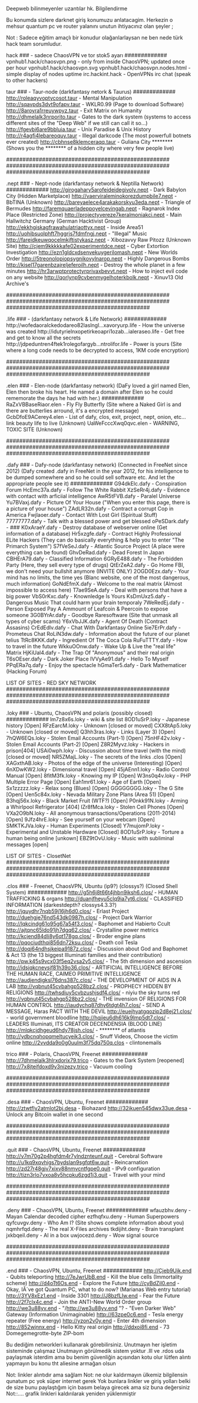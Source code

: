 Deepweb bilinmeyenler uzantılar hk. Bilgilendirme

Bu konumda sizlere darknet giriş konumuzu anlatacagim. Herkezin o mehsur quantum pc ve router yalanını unutun ihtiyacınız olan şeyler ;

Not : Sadece eğitim amaçlı bir konudur olağanlarlaysan ne ben nede türk hack team sorumludur.

hack ### - sadece ChaosVPN ve tor stok5 ayarı ############# vpnhub1.hack/chaosvpn.png - only from inside ChaosVPN; updated once per hour vpnhub1.hack/chaosvpn.svg vpnhub1.hack/chaosvpn.nodes.html - simple display of nodes uptime irc.hackint.hack - OpenVPNs irc chat (speak to other hackers)

taur ### - Taur-node (darkfantasy netork & Taurus) ############# http://roleaqyvoptycosot.taur - Mental Manipulation http://sqavpds3dvt9ofapv.taur - WKLR0.99 (Page to download Software) http://8aroyra1rreuywpyz.taur - Exit Matrix on Humanity http://dhmelalk3nrporito.taur - Gates to the dark system (systems to access different sites of the "Deep Web" if we still can call it so...) http://fgevbi6are9bbluia.taur - Unix Paradise & Unix History http://r4agfi4lebareoquy.taur - Illegal darkcode (The most powerfull botnets ever created) http://cbhnse8klemceraqq.taur - Guliana City ******** (Shows you the ******** of a hidden city where very few people live)

################################################## ################################################## ############################################

.nept ### - Nept-node (darkfantasy network & Neptilla Network)
############# http://girogahary5arofeideidegivoly.nept - Dark Babylon City (Hidden Marketplace) http://vaerviraleminokorezdumpbile7.nept - BbTINA (Unknown) http://bareyaelece4arakakorskyu3eda.nept - Triangle of Bermudes http://faremquaerladeppoyelcevingab.nept - Ragnarok Index Place (Restricted Zone) http://projectyvereze7keralmoniakci.nept - Main Hallwitchz Germany (German Hacktivist Group) http://ekkhgiskagfrawahulatriaottyx.nept - Inside Area51 http://uohibsuolphft7hggrjs7fdmfngj.nept - "Illegal" Music http://fareidkeuwqocelmkjftistykasz.nept - Xibozavvy Raw Pitozz (Unknown Site) http://cjem9kkkkkafe02experimentdce.nept - Cyber Extortion Investigation http://ezn1gldcxdsenvekuygerilomash.nept - New Worlds Order http://5treonolopiopsygnikovylnarop.nept - Highly Dangerous Bombs http://kisel17garenbzajreljeferoilh.nept - Destroy the whole planet in a few minutes http://hr3arwptprotectyrprivaxbevvt.nept - How to inject evil code on any website http://qorlynp9cvbenmygelhoterkbolk.nept - Xinuv13 Old Archive's

################################################## ################################################## ############################################

.life ### - (darkfantasy network & Life Network)
############# http://wofedaoralckedodareo82laslngl...xavoryurp.life - How the universe was created http://idutyrielnxopetirkeoapri1ozab...ialeraseo.life - Get free and get to know all the secrets http://jdpeduntren4ftek1rolegofargyb...ntrolifor.life - Power is yours (Site where a long code needs to be decrypted to access, 1KM code encryption)

################################################## ################################################## ############################################

.elen ### - Elen-node (darkfantasy network) (DaFy loved a girl named Elen, Elen then broke his heart. He named a domain after Elen so he could rememorate the days he had with her.)
############# RaZxVBBaseRiaor.elen - Fly Fly Butterfly (Site where a Naked Girl is and there are butterlies arround, it's a encrypted message) GcbDfoE9ACerey4.elen - List of dafy, clos, exit, project, nept, onion, etc... link beauty life to live (Unknown) UaWeFcccXwq0qvc.elen - WARNING, TOXIC SITE (Unknown)

################################################## ################################################## ############################################

.dafy ### - Dafy-node (darkfantasy network) (Connected in FreeNet since 2012) (Dafy created .dafy in FreeNet in the year 2012, for his intelligence to be dumped somewhere and so he could sell software etc. And let the appropriate people see it)
############# G94dkElc.dafy - Conspiration Forum HcEmc37a.dafy - Follow The White Rabbit XzSeRr4j.dafy - Evidence with contact with arficiial intelligence AwR5tFVB.dafy - Paralel Universe Yu7BVaxj.dafy - Picture Of Your House ("When you enter this page, there is a picture of your house") ZAdLR32n.dafy - Contract a corrupt Cop in America Fwjlaoer.dafy - Contact With Lost Girl (Spiritual Stuff) 77777777.dafy - Talk with a blessed power and get blessed oPeSDark.dafy - ### K0xAraeY.dafy - Destroy database of webserver online (Get information of a database) Hr5xzgfe.dafy - Contract Highly Professional ELite Hackers (They can do basically everything & help you to enter "The Primarch System") S7fVeSeJ.dafy - Atlantic Source Project (A place were everything can be found) GhvDeRad.dafy - Dead Forest In Japan CBHErA79.dafy - Classified Information 6GRyE488.dafy - The Forbidden Party (Here, they sell every type of drugs) QtErZeA2.dafy - Go Home FBI, we don't need your bullshit anymore (INVITE ONLY) 2OGD0Ezx.dafy - Your mind has no limits, the time yes (Blanc website, one of the most dangerous, much information) GoNdEfmX.dafy - Welcome to the real matrix (Almost impossible to access here) T7ae9SeA.dafy - Deal with persons that have a big power VbS0rKxc.dafy - Knownledge Is Yours KsDmUxz5.dafy - Dangerous Music That could harm your brain temporaly 7WeRedEj.dafy - Person Exposed Pay A Ammount of Leafcoin & Peercoin to expose someone 3G0BYrAr.dafy - Goodbye Raresoftware (Site that unmask all types of cyber scams) Y6xVbJJK.dafy - Agent Of Death (Contract Assasins) CrEdEdlv.dafy - Chat With Darkfantasy Online 5ie7ErPr.dafy - Prometeus Chat RoLiN3dw.dafy - Information about the future of our planet telius TtRc8KKK.dafy - Ingredient Of The Coca Cola RuFuTTTY.dafy - How to travel in the future WkkuOOnw.dafy - Wake Up & Live the "real life" Matrix HjKiUal4.dafy - The Trap Of "Anonymous" and their real origin T6sOEser.dafy - Dark Joker Place IVVyAe91.dafy - Hello To Myself PPqERa7q.dafy - Enjoy the spectacle hGmaTer5.dafy - Dark Mathematicer (Hacking Forum)

LIST OF SITES - RED SKY NETWORK ################################################## ################################################## ############################################

.loky ### - Ubuntu, ChaosVPN and polaris (possibly closed)
############# lm7z8x6s.loky - wiki & site list 8OD1uSrP.loky - Japanese history [Open] RFzEarcM.loky - Unknown [closed or moved] CXX8tAp5.loky - Unknown [closed or moved] Q3hh3ras.loky - Links (Layer 3) [Open] 7hQW6EQs.loky - Stolen Email Accounts (Part-1) [Open] 75nHF42v.loky - Stolen Email Accounts (Part-2) [Open] Z8R2Myvz.loky - Hackers in prison[404] USAi0wph.loky - Discussion about time travel (with the mind) [closed or moved] NR5ZMajL.loky - The secrets of the links .clos [Open] XAGxthAB.loky - Photos of the edge of the universe (Interesting) [Open] 6nXDwKW2.loky - Dimensional travel [Open] 45jAEnn1.loky - Radio Control Manual [Open] 8fitM3fk.loky - Knowing my IP [Open] W3ns0q4v.loky - PHP Multiple Error Page [Open] Eah1mr61.loky - Age of Earth [Open] Sx1zzzzz.loky - Relax song (Blues) [Open] GGGGGGGG.loky - The G Site [Open] Uen5c84x.loky - Nevada Military Zone Plans (Area 51) [Open] B3hqj56x.loky - Black Market Fruit (WTF?) [Open] P0nkk91N.loky - Arming a Whirlpool Refrigerator [404] IZr8fMca.loky - Stolen Cell Phones [Open] VXa2O9bN.loky - All anonymous transactions/Operations (2011-2014) [Open] 9Jfz4hrE.loky - See yourself on your webcam [Open] SMKTKJVa.loky - Human Experiments [Closed] Y7mujomP.loky - Experimental and Unstable Hardware [Closed] 8OD1uSrP.loky - Torture a human being online [unkown] EBZ9tOvU.loky - Music with subliminal messages [open]

LIST OF SITES - ClosetNet ################################################## ################################################## ############################################

.clos ### - Freenet, ChaosVPN, Ubuntu (ip9?) (clossys?) (Closed Shell System)
############ http://g5h6j8t66t4jhbn9iksh6.clos/ - HUMAN TRAFFICKING & organs http://duanjfheyu5clq9ia7yt6.clos/ - CLASSIFIED INFORMATION (darkestdepth? clossys4.3.3?) http://jquydhr7nqb59j16jh6d0.clos/ - Erlast Project http://duehgje76nd543dk0987h.clos/ - Project Dark Warrior http://lqkcindg61o95g67a54f3.clos/ - Baphomet and Habierto Ccult http://ajtqnc65ldo91jh7dgq62.clos/ - Crystalline power metrics http://kcjend84dli8y6qt178gq.clos/ - Broder engine plans http://pqociudthqi856dn72ksu.clos/ - Death coil Tesla http://doqj64ndhsjkeipa9187z.clos/ - Discussion about God and Baphomet & Act 13 (the 13 biggest Illuminati families and their contribution) http://pw.k45s9vcx03f5eq2vsa2v5.clos/ - The 5th dimension and ascension http://idsjqkcneysjf81h39o36.clos/ - ARTIFICIAL INTELLIGENCE BEFORE THE HUMAN RACE, CAIMEO PRIMITIVE INTELLIGENCE http://audjendjgksl76dns387c.clos/ - THE DEVELOPMENT OF AIDS IN A LAB http://vqbnut45cvbahgp528bz2.clos/ - PROPHECY HIDDEN BY RELIGIONS http://twhsdiuy5cvbzushjsdf4.clos/ - niyiu the sky turns red http://vqbnut45cvbahgp528bz2.clos/ - THE invension OF RELIGIONS FOR HUMAN CONTROL http://iaudychq87dhy6tdgt4h7.clos/ - SEND A MESSAGE, Haras PACT WITH THE DEVIL http://euejhyatgqozip2d8ej21.clos/ - world government bloodline http://hqjieu6dh616k9lmp5dt7.clos/ - LEADERS Illuminati, ITS CREATOR DECENDENSIA (BLOOD LINE) http://mlqkcjdhgeud6hdy78jsh.clos/ - ******** of atlantis http://ydbcnqhopqmeltucyeik3.clos/ - Snuff Videos, Choose the victim online http://2vvdda9o0g0uulm3f75dq750q.clos - clintonemails

trico ### - Polaris, ChaosVPN, Freenet ############## http://7dhmelalk3hlrxdorix79.trico - Gates to the Dark System [reopened] http://7x8jteifdoxd9y3nizezy.trico - Vacuum cooling

################################################## ################################################## ############################################

.desa ### - ChaosVPN, Ubuntu, Freenet
############# http://ztwtfly2atmlot2bj.desa - Biohazard http://32ikuen545dwx33ue.desa - Unlock any Bitcoin wallet in one second

################################################## ################################################## ############################################

.quit ### - ChaosVPN, Ubuntu, Freenet
############# http://v7m70g2p4hgfdm4r7ylndznteunf.quit - Cerebral Software http://u1kq9xqvhigs7bydslan9sgfqt6w.quit - Reincarnation http://zd27r48gjv7xixv88nmvcntfgpe0.quit - IPv9 configuration http://tizn3rlo7vxoa8v5hcpku6zgd1j3.quit - Travel with your mind

################################################## ################################################## ############################################

.deny ### - ChaosVPN, Ubuntu, Freenet
############# wfauzbhv.deny - Mayan Calendar decoded cipher ezfhqfxu.deny - Human Superpowers qyfcuvgv.deny - Who Am I? (Site shows complete information about you) nqmhrfqd.deny - The real X-Files archives tkdijiht.deny - Brain transplant jxkbqeil.deny - AI in a box uwjocezd.deny - Wow signal source

################################################## ################################################## ############################################

.end ### - ChaosVPN, Ubuntu, Freenet
############ http://Cjeb9Uik.end - Qubits teleporting http://7eJwrUbB.end - Kill the blue cells (Immortality scheme) http://d4oTt6Os.end - Explore the Future http://cyBdZiI0.end - Okay, IÂ´ve got Quantum PC, what to do now? (Marianas Web entry tutorial) http://3YV8xEz1.end - Inside 3301 http://J8bzfLIw.end - Fear the Future http://2f7clx4c.end - Join the ANTI-New World Order group http://we3u88yv.end - "/http://we3u88yv.end "? - "Even Darker Web" Gateway (Information Unimaginable) http://63zpe0c6.end - Tesla energy repeater (Free energy) http://yzon2v0y.end - Enter 4th dimension http://852wjnnx.end - Hello Kitty real origin http://ddxoi8fi.end - 73 Domegemegrotte-byte ZIP-bom

Bu dediğim networkleri kullanarak görebilirsiniz. Unutmayın her işletim sisteminde çalışmaz Unutmayın görülmedik sistem yoktur .lll ve .rdos uda paylaşmak isterdim ama bu benim güvenliğin açısından kotu olur lütfen alıntı yapmayın bu konu tht aliesine armağan olsun

Not: linkler alıntıdır ama sağlam Not: ne olur kaldırmayın ülkemiz bilgilensin qunatum pc yok süper internet gerek Yok bunlara linkler ve giriş yolları belki de size bunu paylaştığım için basım belaya girecek ama siz buna değersiniz Not::.... grafik linkleri kaldırılarak yeniden yüklenmiştir
